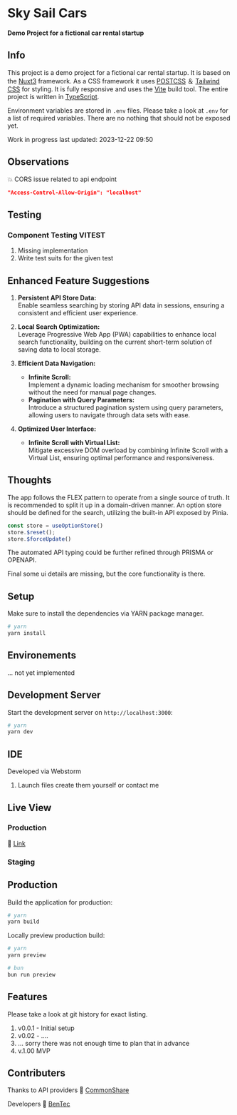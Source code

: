 # Sky Sail Cars

**Demo Project for a fictional car rental startup**

## Info

This project is a demo project for a fictional car rental startup. It is based on the [Nuxt3](https://nuxt.com/)
framework. As a CSS framework it uses [POSTCSS](https://postcss.com/) ＆ [Tailwind CSS](https://tailwindcss.com/) for
styling.
It is fully responsive and uses the [Vite](https://vitejs.dev/) build tool.
The entire project is written in [TypeScript](https://www.typescriptlang.org/).

Environment variables are stored in `.env` files. Please take a look at `.env` for a list of required variables.
There are no nothing that should not be exposed yet.

Work in progress last updated: 2023-12-22 09:50

## Observations

💥 CORS issue related to api endpoint

```json
"Access-Control-Allow-Origin": "localhost"
```

## Testing

### Component Testing VITEST

1. Missing implementation
2. Write test suits for the given test

## Enhanced Feature Suggestions

1. **Persistent API Store Data:**  
   Enable seamless searching by storing API data in sessions, ensuring a consistent and efficient user experience.

2. **Local Search Optimization:**  
   Leverage Progressive Web App (PWA) capabilities to enhance local search functionality, building on the current short-term solution of saving data to local storage.

3. **Efficient Data Navigation:**
   - **Infinite Scroll:**  
     Implement a dynamic loading mechanism for smoother browsing without the need for manual page changes.
   - **Pagination with Query Parameters:**  
     Introduce a structured pagination system using query parameters, allowing users to navigate through data sets with ease.

4. **Optimized User Interface:**
   - **Infinite Scroll with Virtual List:**  
     Mitigate excessive DOM overload by combining Infinite Scroll with a Virtual List, ensuring optimal performance and responsiveness.


## Thoughts

The app follows the FLEX pattern to operate from a single source of truth. It is recommended to split it up in a domain-driven manner. An option store should be defined for the search, utilizing the built-in API exposed by Pinia.

```typescript
const store = useOptionStore()
store.$reset();
store.$forceUpdate()
```

The automated API typing could be further refined through PRISMA or OPENAPI.

Final some  ui details are missing, but the core functionality is there. 

## Setup

Make sure to install the dependencies via YARN package manager.

```bash
# yarn
yarn install
```

## Environements

... not yet implemented

## Development Server

Start the development server on `http://localhost:3000`:

```bash
# yarn
yarn dev
```

## IDE

Developed via Webstorm

1. Launch files create them yourself or contact me

## Live View

### Production

🔗️ [Link]('https://skycsailcars.netlify.app/')

### Staging

[//]: # (🔗️ [Link]&#40;'https://google.com'&#41;)

## Production

Build the application for production:

```bash
# yarn
yarn build
```

Locally preview production build:

```bash
# yarn
yarn preview

# bun
bun run preview
```

## Features

Please take a look at git history for exact listing.

1. v0.0.1 - Initial setup
2. v0.02 - ....
3. ... sorry there was not enough time to plan that in advance
4. v.1.00 MVP

## Contributers

Thanks to API providers
🔗️ [CommonShare]('https://google.com')

Developers
🔗️ [BenTec]('https://github.com')
